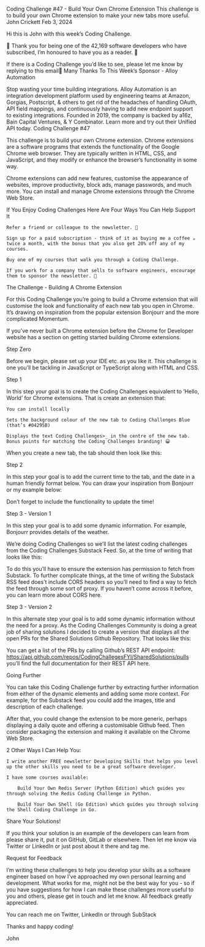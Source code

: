 Coding Challenge #47 - Build Your Own Chrome Extension
This challenge is to build your own Chrome extension to make your new tabs more useful.
John Crickett
Feb 3, 2024

Hi this is John with this week’s Coding Challenge.

🙏 Thank you for being one of the 42,169 software developers who have subscribed, I’m honoured to have you as a reader. 🎉

If there is a Coding Challenge you’d like to see, please let me know by replying to this email📧
Many Thanks To This Week’s Sponsor - Alloy Automation

Stop wasting your time building integrations. Alloy Automation is an integration development platform used by engineering teams at Amazon, Gorgias, Postscript, & others to get rid of the headaches of handling OAuth, API field mappings, and continuously having to add new endpoint support to existing integrations. Founded in 2019, the company is backed by a16z, Bain Capital Ventures, & Y Combinator. Learn more and try out their Unified API today.
Coding Challenge #47

This challenge is to build your own Chrome extension. Chrome extensions are a software programs that extends the functionality of the Google Chrome web browser. They are typically written in HTML, CSS, and JavaScript, and they modify or enhance the browser’s functionality in some way.

Chrome extensions can add new features, customise the appearance of websites, improve productivity, block ads, manage passwords, and much more. You can install and manage Chrome extensions through the Chrome Web Store.

If You Enjoy Coding Challenges Here Are Four Ways You Can Help Support It

    Refer a friend or colleague to the newsletter. 🙏

    Sign up for a paid subscription - think of it as buying me a coffee ☕️ twice a month, with the bonus that you also get 20% off any of my courses.

    Buy one of my courses that walk you through a Coding Challenge.

    If you work for a company that sells to software engineers, encourage them to sponsor the newsletter. 🙏

The Challenge - Building A Chrome Extension

For this Coding Challenge you’re going to build a Chrome extension that will customise the look and functionality of each new tab you open in Chrome. It’s drawing on inspiration from the popular extension Bonjourr and the more complicated Momentum.

If you’ve never built a Chrome extension before the Chrome for Developer website has a section on getting started building Chrome extensions.

Step Zero

Before we begin, please set up your IDE etc. as you like it. This challenge is one you’ll be tackling in JavaScript or TypeScript along with HTML and CSS.

Step 1

In this step your goal is to create the Coding Challenges equivalent to ‘Hello, World’ for Chrome extensions. That is create an extension that:

    You can install locally

    Sets the background colour of the new tab to Coding Challenges Blue (that’s #04295B)

    Displays the text Coding Challenges>_ in the centre of the new tab. Bonus points for matching the Coding Challenges branding! 😀

When you create a new tab, the tab should then look like this:

Step 2

In this step your goal is to add the current time to the tab, and the date in a human friendly format below. You can draw your inspiration from Bonjourr or my example below:

Don’t forget to include the functionality to update the time!

Step 3 - Version 1

In this step your goal is to add some dynamic information. For example, Bonjourr provides details of the weather.

We’re doing Coding Challenges so we’ll list the latest coding challenges from the Coding Challenges Substack Feed. So, at the time of writing that looks like this:

To do this you’ll have to ensure the extension has permission to fetch from Substack. To further complicate things, at the time of writing the Substack RSS feed does’t include CORS headers so you’ll need to find a way to fetch the feed through some sort of proxy. If you haven’t come across it before, you can learn more about CORS here.

Step 3 - Version 2

In this alternate step your goal is to add some dynamic information without the need for a proxy. As the Coding Challenges Community is doing a great job of sharing solutions I decided to create a version that displays all the open PRs for the Shared Solutions Github Repository. That looks like this:

You can get a list of the PRs by calling Github’s REST API endpoint: https://api.github.com/repos/CodingChallegesFYI/SharedSolutions/pulls you’ll find the full documentation for their REST API here.

Going Further

You can take this Coding Challenge further by extracting further information from either of the dynamic elements and adding some more context. For example, for the Substack feed you could add the images, title and description of each challenge.

After that, you could change the extension to be more generic, perhaps displaying a daily quote and offering a customisable Github feed. Then consider packaging the extension and making it available on the Chrome Web Store.

2 Other Ways I Can Help You:

    I write another FREE newsletter Developing Skills that helps you level up the other skills you need to be a great software developer.

    I have some courses available:

        Build Your Own Redis Server (Python Edition) which guides you through solving the Redis Coding Challenge in Python.

        Build Your Own Shell (Go Edition) which guides you through solving the Shell Coding Challenge in Go.

Share Your Solutions!

If you think your solution is an example of the developers can learn from please share it, put it on GitHub, GitLab or elsewhere. Then let me know via Twitter or LinkedIn or just post about it there and tag me.

Request for Feedback

I’m writing these challenges to help you develop your skills as a software engineer based on how I’ve approached my own personal learning and development. What works for me, might not be the best way for you - so if you have suggestions for how I can make these challenges more useful to you and others, please get in touch and let me know. All feedback greatly appreciated.

You can reach me on Twitter, LinkedIn or through SubStack

Thanks and happy coding!

John